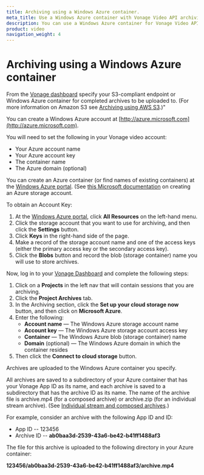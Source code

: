 ```yaml
---
title: Archiving using a Windows Azure container.
meta_title: Use a Windows Azure container with Vonage Video API archiving.
description: You can use a Windows Azure container for Vonage Video API archiving.
product: video
navigation_weight: 4
---
```


# Archiving using a Windows Azure container

From the [Vonage dashboard](https://identity.nexmo.com/login?icid=nexmocustomer_api-developer-adp_nexmodashbdsigin_nav) specify your S3-compliant endpoint or Windows Azure container for completed archives to be uploaded to. (For more information on Amazon S3 see [Archiving using AWS S3](/video/guides/archiving/using-s3).)"

You can create a Windows Azure account at [http://azure.microsoft.com](http://azure.microsoft.com).

You will need to set the following in your Vonage video account:

* Your Azure account name
* Your Azure account key
* The container name
* The Azure domain (optional)

You can create an Azure container (or find names of existing containers) at the [Windows Azure portal](https://portal.azure.com). (See [this Microsoft documentation](http://azure.microsoft.com/en-us/documentation/articles/storage-create-storage-account) on creating an Azure storage account.

To obtain an Account Key:

1. At the [Windows Azure portal](https://portal.azure.com), click **All Resources** on the left-hand menu.
2. Click the storage account that you want to use for archiving, and then click the **Settings** button.
3. Click **Keys** in the right-hand side of the page.
4. Make a record of the storage account name and one of the access keys (either the primary access key or the secondary access key).
5. Click the **Blobs** button and record the blob (storage container) name you will use to store archives.

Now, log in to your [Vonage Dashboard](https://identity.nexmo.com/login?icid=nexmocustomer_api-developer-adp_nexmodashbdsigin_nav) and complete the following steps:

1. Click on a **Projects** in the left nav that will contain sessions that you are archiving.
2. Click the **Project Archives** tab.
3. In the Archiving section, click the **Set up your cloud storage now** button, and then click on **Microsoft Azure**.
4. Enter the following:
    * **Account name** — The Windows Azure storage account name
    * **Account key** — The Windows Azure storage account access key
    * **Container** — The Windows Azure blob (storage container) name
    * **Domain** (optional) — The Windows Azure domain in which the container resides
5. Then click the **Connect to cloud storage** button.

<!-- **Note:** You can also set an archive upload target using the [Vonage Video REST API](/developer/rest/#setting-an-amazon-s3-or-windows-azure-archiving-upload-target). -->

<!-- OPT-TODO: Add a link to the video API reference  -->

Archives are uploaded to the Windows Azure container you specify.

All archives are saved to a subdirectory of your Azure container that has your Vonage App ID as its name, and each archive is saved to a subdirectory that has the archive ID as its name. The name of the archive file is archive.mp4 (for a composed archive) or archive.zip (for an individual stream archive). (See [Individual stream and composed archives](/video/guides/archiving/overview#individual-stream-and-composed-archives).)

For example, consider an archive with the following App ID and ID:

* App ID -- 123456
* Archive ID -- **ab0baa3d-2539-43a6-be42-b41ff1488af3**

The file for this archive is uploaded to the following directory in your Azure container:

**123456/ab0baa3d-2539-43a6-be42-b41ff1488af3/archive.mp4**